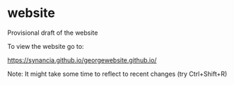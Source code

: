 website
=======

Provisional draft of the website

To view the website go to:

https://synancia.github.io/georgewebsite.github.io/

Note: It might take some time to reflect to recent changes (try Ctrl+Shift+R)
